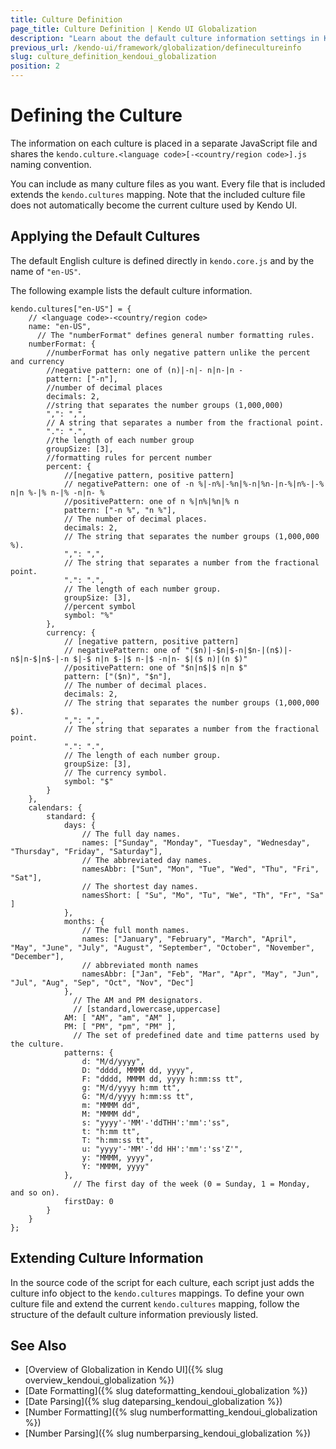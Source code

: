 ```yaml
---
title: Culture Definition
page_title: Culture Definition | Kendo UI Globalization
description: "Learn about the default culture information settings in Kendo UI and how to define culture information in culture files and then extend it."
previous_url: /kendo-ui/framework/globalization/definecultureinfo
slug: culture_definition_kendoui_globalization
position: 2
---
```


# Defining the Culture

The information on each culture is placed in a separate JavaScript file and shares the `kendo.culture.<language code>[-<country/region code>].js` naming convention.

You can include as many culture files as you want. Every file that is included extends the `kendo.cultures` mapping. Note that the included culture file does not automatically become the current culture used by Kendo UI.

## Applying the Default Cultures

The default English culture is defined directly in `kendo.core.js` and by the name of `"en-US"`.

The following example lists the default culture information.

    kendo.cultures["en-US"] = {
	    // <language code>-<country/region code>
        name: "en-US",
		  // The "numberFormat" defines general number formatting rules.
        numberFormat: {
            //numberFormat has only negative pattern unlike the percent and currency
            //negative pattern: one of (n)|-n|- n|n-|n -
            pattern: ["-n"],
            //number of decimal places
            decimals: 2,
            //string that separates the number groups (1,000,000)
            ",": ",",
			// A string that separates a number from the fractional point.
            ".": ".",
            //the length of each number group
            groupSize: [3],
            //formatting rules for percent number
            percent: {
                //[negative pattern, positive pattern]
				// negativePattern: one of -n %|-n%|-%n|%-n|%n-|n-%|n%-|-% n|n %-|% n-|% -n|n- %
                //positivePattern: one of n %|n%|%n|% n
                pattern: ["-n %", "n %"],
				// The number of decimal places.
                decimals: 2,
				// The string that separates the number groups (1,000,000 %).
                ",": ",",
				// The string that separates a number from the fractional point.
                ".": ".",
				// The length of each number group.
                groupSize: [3],
                //percent symbol
                symbol: "%"
            },
            currency: {
				// [negative pattern, positive pattern]
				// negativePattern: one of "($n)|-$n|$-n|$n-|(n$)|-n$|n-$|n$-|-n $|-$ n|n $-|$ n-|$ -n|n- $|($ n)|(n $)"
            	//positivePattern: one of "$n|n$|$ n|n $"
                pattern: ["($n)", "$n"],
				// The number of decimal places.
                decimals: 2,
				// The string that separates the number groups (1,000,000 $).
                ",": ",",
				// The string that separates a number from the fractional point.
                ".": ".",
				// The length of each number group.
                groupSize: [3],
				// The currency symbol.
                symbol: "$"
            }
        },
        calendars: {
            standard: {
                days: {
					// The full day names.
                    names: ["Sunday", "Monday", "Tuesday", "Wednesday", "Thursday", "Friday", "Saturday"],
					// The abbreviated day names.
                    namesAbbr: ["Sun", "Mon", "Tue", "Wed", "Thu", "Fri", "Sat"],
					// The shortest day names.
                    namesShort: [ "Su", "Mo", "Tu", "We", "Th", "Fr", "Sa" ]
                },
                months: {
 					// The full month names.
                    names: ["January", "February", "March", "April", "May", "June", "July", "August", "September", "October", "November", "December"],
					// abbreviated month names
                    namesAbbr: ["Jan", "Feb", "Mar", "Apr", "May", "Jun", "Jul", "Aug", "Sep", "Oct", "Nov", "Dec"]
                },
				  // The AM and PM designators.
				  // [standard,lowercase,uppercase]
                AM: [ "AM", "am", "AM" ],
                PM: [ "PM", "pm", "PM" ],
				  // The set of predefined date and time patterns used by the culture.
                patterns: {
                    d: "M/d/yyyy",
                    D: "dddd, MMMM dd, yyyy",
                    F: "dddd, MMMM dd, yyyy h:mm:ss tt",
                    g: "M/d/yyyy h:mm tt",
                    G: "M/d/yyyy h:mm:ss tt",
                    m: "MMMM dd",
                    M: "MMMM dd",
                    s: "yyyy'-'MM'-'ddTHH':'mm':'ss",
                    t: "h:mm tt",
                    T: "h:mm:ss tt",
                    u: "yyyy'-'MM'-'dd HH':'mm':'ss'Z'",
                    y: "MMMM, yyyy",
                    Y: "MMMM, yyyy"
                },
				  // The first day of the week (0 = Sunday, 1 = Monday, and so on).
                firstDay: 0
            }
        }
    };

## Extending Culture Information

In the source code of the script for each culture, each script just adds the culture info object to the `kendo.cultures` mappings. To define your own culture file and extend the current `kendo.cultures` mapping, follow the structure of the default culture information previously listed.

## See Also

* [Overview of Globalization in Kendo UI]({% slug overview_kendoui_globalization %})
* [Date Formatting]({% slug dateformatting_kendoui_globalization %})
* [Date Parsing]({% slug dateparsing_kendoui_globalization %})
* [Number Formatting]({% slug numberformatting_kendoui_globalization %})
* [Number Parsing]({% slug numberparsing_kendoui_globalization %})
